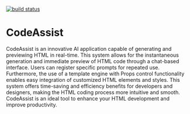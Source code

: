 <p align="left">
  <a href="https://github.com/Yoshida24/codeassist/actions/workflows/test.yml"><img src="https://github.com/Yoshida24/codeassist/actions/workflows/test.yaml/badge.svg?branch=main" alt="build status"></a>
</p>


# CodeAssist
CodeAssist is an innovative AI application capable of generating and previewing HTML in real-time. This system allows for the instantaneous generation and immediate preview of HTML code through a chat-based interface. Users can register specific prompts for repeated use. Furthermore, the use of a template engine with Props control functionality enables easy integration of customized HTML elements and styles. This system offers time-saving and efficiency benefits for developers and designers, making the HTML coding process more intuitive and smooth. CodeAssist is an ideal tool to enhance your HTML development and improve productivity.
